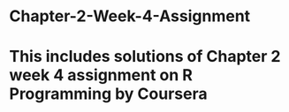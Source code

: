 # Chapter-2-Week-4-Assignment

# This includes solutions of Chapter 2 week 4 assignment on R Programming by Coursera
